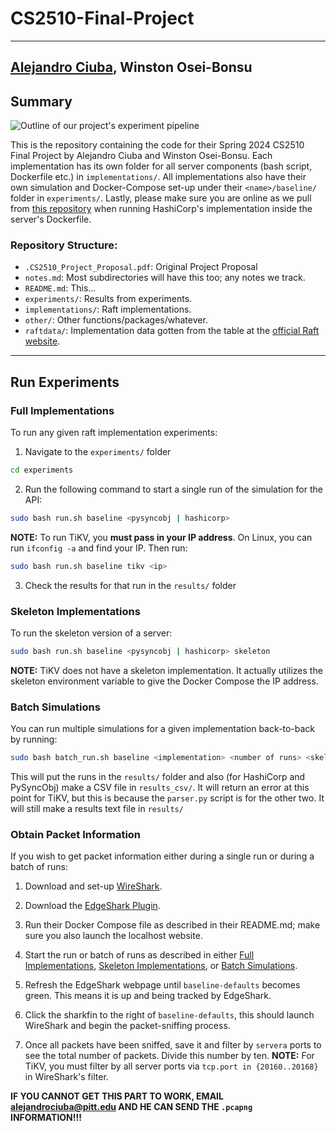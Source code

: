 # CS2510-Final-Project
---
[Alejandro Ciuba](https://alejandrociuba.github.io), Winston Osei-Bonsu
---
## Summary

![Outline of our project's experiment pipeline](cs2510-final.png "Experiment Pipeline")

This is the repository containing the code for their Spring 2024 CS2510 Final Project by Alejandro Ciuba and Winston Osei-Bonsu. Each implementation has its own folder for all server components (bash script, Dockerfile etc.) in `implementations/`. All implementations also have their own simulation and Docker-Compose set-up under their `<name>/baseline/` folder in `experiments/`. Lastly, please make sure you are online as we pull from [this repository](https://github.com/AlejandroCiuba/hraftd) when running HashiCorp's implementation inside the server's Dockerfile.

### Repository Structure:
- `.CS2510_Project_Proposal.pdf`: Original Project Proposal
- `notes.md`: Most subdirectories will have this too; any notes we track.
- `README.md`: This...
- `experiments/`: Results from experiments.
- `implementations/`: Raft implementations.
- `other/`: Other functions/packages/whatever.
- `raftdata/`: Implementation data gotten from the table at the [official Raft website](https://raft.github.io).
---
## Run Experiments
### Full Implementations

To run any given raft implementation experiments:

1. Navigate to the `experiments/` folder
```bash
cd experiments
```

2. Run the following command to start a single run of the simulation for the API:
```bash
sudo bash run.sh baseline <pysyncobj | hashicorp>
```
**NOTE:** To run TiKV, you **must pass in your IP address**. On Linux, you can run `ifconfig -a` and find your IP. Then run:
```bash
sudo bash run.sh baseline tikv <ip>
```

3. Check the results for that run in the `results/` folder

### Skeleton Implementations

To run the skeleton version of a server:
```bash
sudo bash run.sh baseline <pysyncobj | hashicorp> skeleton
```
**NOTE:** TiKV does not have a skeleton implementation. It actually utilizes the skeleton environment variable to give the Docker Compose the IP address.

### Batch Simulations

You can run multiple simulations for a given implementation back-to-back by running:
```bash
sudo bash batch_run.sh baseline <implementation> <number of runs> <skeleton | ip>
```
This will put the runs in the `results/` folder and also (for HashiCorp and PySyncObj) make a CSV file in `results_csv/`. It will return an error at this point for TiKV, but this is because the `parser.py` script is for the other two. It will still make a results text file in `results/`

### Obtain Packet Information

If you wish to get packet information either during a single run or during a batch of runs:

1. Download and set-up [WireShark](https://www.wireshark.org).

2. Download the [EdgeShark Plugin](https://github.com/siemens/edgeshark).

3. Run their Docker Compose file as described in their README.md; make sure you also launch the localhost website.

4. Start the run or batch of runs as described in either [Full Implementations](#full-implementations), [Skeleton Implementations](#skeleton-implementations), or [Batch Simulations](#batch-simulations).

5. Refresh the EdgeShark webpage until `baseline-defaults` becomes green. This means it is up and being tracked by EdgeShark.

6. Click the sharkfin to the right of `baseline-defaults`, this should launch WireShark and begin the packet-sniffing process.

7. Once all packets have been sniffed, save it and filter by `servera` ports to see the total number of packets. Divide this number by ten.
    **NOTE:** For TiKV, you must filter by all server ports via `tcp.port in {20160..20168}` in WireShark's filter.

**IF YOU CANNOT GET THIS PART TO WORK, EMAIL alejandrociuba@pitt.edu AND HE CAN SEND THE `.pcapng` INFORMATION!!!**
